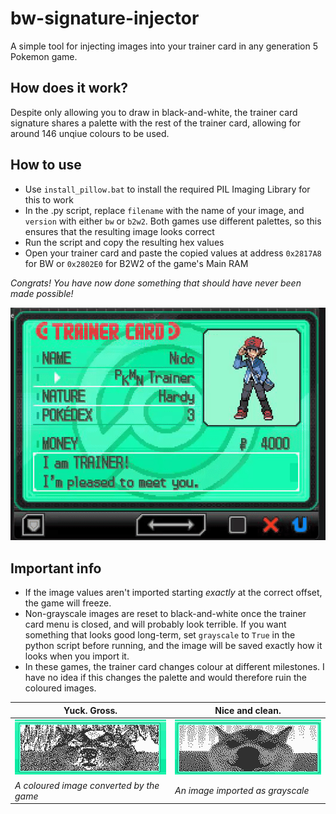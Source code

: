 # bw-signature-injector

A simple tool for injecting images into your trainer card in any generation 5 Pokemon game.

## How does it work?

Despite only allowing you to draw in black-and-white, the trainer card signature shares a palette with the rest of the trainer card, allowing for around 146 unqiue colours to be used.

## How to use

- Use `install_pillow.bat` to install the required PIL Imaging Library for this to work
- In the .py script, replace `filename` with the name of your image, and `version` with either `bw` or `b2w2`. Both games use different palettes, so this ensures that the resulting image looks correct
- Run the script and copy the resulting hex values
- Open your trainer card and paste the copied values at address `0x2817A8` for BW or `0x2802E0` for B2W2 of the game's Main RAM

_Congrats! You have now done something that should have never been made possible!_

![](github/card.gif)

## Important info

- If the image values aren't imported starting _exactly_ at the correct offset, the game will freeze.
- Non-grayscale images are reset to black-and-white once the trainer card menu is closed, and will probably look terrible. If you want something that looks good long-term, set `grayscale` to `True` in the python script before running, and the image will be saved exactly how it looks when you import it. 
- In these games, the trainer card changes colour at different milestones. I have no idea if this changes the palette and would therefore ruin the coloured images.

| Yuck. Gross.  | Nice and clean.  |
| ------------- | ------------- |
| ![](github/converted.png)  | ![](github/grayscale.png) |
| _A coloured image converted by the game_  | _An image imported as grayscale_  |
